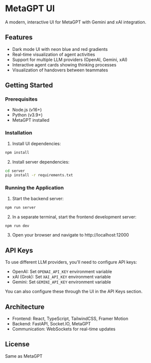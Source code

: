 # MetaGPT UI

A modern, interactive UI for MetaGPT with Gemini and xAI integration.

## Features

- Dark mode UI with neon blue and red gradients
- Real-time visualization of agent activities
- Support for multiple LLM providers (OpenAI, Gemini, xAI)
- Interactive agent cards showing thinking processes
- Visualization of handovers between teammates

## Getting Started

### Prerequisites

- Node.js (v16+)
- Python (v3.9+)
- MetaGPT installed

### Installation

1. Install UI dependencies:

```bash
npm install
```

2. Install server dependencies:

```bash
cd server
pip install -r requirements.txt
```

### Running the Application

1. Start the backend server:

```bash
npm run server
```

2. In a separate terminal, start the frontend development server:

```bash
npm run dev
```

3. Open your browser and navigate to http://localhost:12000

## API Keys

To use different LLM providers, you'll need to configure API keys:

- OpenAI: Set `OPENAI_API_KEY` environment variable
- xAI (Grok): Set `XAI_API_KEY` environment variable
- Gemini: Set `GEMINI_API_KEY` environment variable

You can also configure these through the UI in the API Keys section.

## Architecture

- Frontend: React, TypeScript, TailwindCSS, Framer Motion
- Backend: FastAPI, Socket.IO, MetaGPT
- Communication: WebSockets for real-time updates

## License

Same as MetaGPT